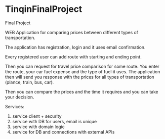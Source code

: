 # TinqinFinalProject
Final Project

  WEB Application for comparing prices between different types of transportation.
  
  The application has registration, login and it uses email confirmation.
  
  Every registered user can add route with starting and ending point.
  
  Then you can request for travel price comparison for some route. You enter the route, your car fuel expense and the type of fuel it uses. The application then will send   you response with the prices for all types of transportation (plance, train, bus, car).  

Then you can compare the prices and the time it requires and you can take your decision.

Services:
1. service client + security
2. service with DB for users, email is unique
3. service with domain logic
4. service for DB and connections with external APIs
  
